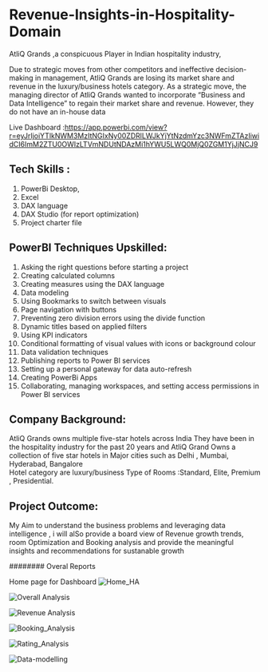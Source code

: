 # Revenue-Insights-in-Hospitality-Domain

AtliQ Grands ,a conspicuous Player in Indian hospitality industry,

Due to strategic moves from other competitors and ineffective decision-making in management, AtliQ Grands are losing its market share and revenue in the luxury/business hotels category.
 As a strategic move, the managing director of AtliQ Grands wanted to incorporate “Business and Data Intelligence” to regain their market share and revenue. However, they do not have an in-house data
 

Live Dashboard :https://app.powerbi.com/view?r=eyJrIjoiYTlkNWM3MzItNGIxNy00ZDRlLWJkYjYtNzdmYzc3NWFmZTAzIiwidCI6ImM2ZTU0OWIzLTVmNDUtNDAzMi1hYWU5LWQ0MjQ0ZGM1YjJjNCJ9

## Tech Skills :

1. PowerBi Desktop,
2. Excel
3. DAX language
4. DAX Studio (for report optimization)
5. Project charter file

## PowerBI Techniques Upskilled:

1. Asking the right questions before starting a project
2. Creating calculated columns
3. Creating measures using the DAX language
4. Data modeling
5. Using Bookmarks to switch between visuals
6. Page navigation with buttons
7. Preventing zero division errors using the divide function
8. Dynamic titles based on applied filters
9. Using KPI indicators
10. Conditional formatting of visual values with icons or background colour
11. Data validation techniques
12. Publishing reports to Power BI services
13. Setting up a personal gateway for data auto-refresh
14. Creating PowerBi Apps
15. Collaborating, managing workspaces, and setting access permissions in Power BI services

## Company Background:

AtliQ Grands owns multiple five-star hotels across India
They have been in the hospitality industry for the past 20 years and 
AtliQ Grand Owns a collection of five star hotels in Major cities such as Delhi , Mumbai, Hyderabad, Bangalore  
Hotel category are luxury/business
Type of Rooms :Standard, Elite, Premium , Presidential.

## Project Outcome:

My Aim to understand the  business problems and leveraging data intelligence , i will  alSo provide a board view of Revenue growth trends, room  Optimization and Booking analysis and provide the meaningful insights and recommendations for sustanable growth 

######## Overal Reports 

 Home page for Dashboard
 ![Home_HA](https://github.com/Rajeswari-kotha/Revenue-Insights-in-Hospitality-Domain/assets/162559903/810cabb1-8196-40df-8fc8-bcaab862e02f)

 ![Overall Analysis](https://github.com/Rajeswari-kotha/Revenue-Insights-in-Hospitality-Domain/assets/162559903/6ee0c847-de92-4000-9d70-80556f769cd2)

 ![Revenue Analysis](https://github.com/Rajeswari-kotha/Revenue-Insights-in-Hospitality-Domain/assets/162559903/b00cc9da-61eb-49b8-8e0f-6bbd2eeebc2d)

 ![Booking_Analysis](https://github.com/Rajeswari-kotha/Revenue-Insights-in-Hospitality-Domain/assets/162559903/71256a07-f432-42db-bcf1-9d07da33a2c8)

 ![Rating_Analysis](https://github.com/Rajeswari-kotha/Revenue-Insights-in-Hospitality-Domain/assets/162559903/9740c03c-6021-497a-8d2e-741f950bf3c6)

 ![Data-modelling](https://github.com/Rajeswari-kotha/Revenue-Insights-in-Hospitality-Domain/assets/162559903/a4b72703-0559-4d85-823f-3e513dd83533)

 

 
 

